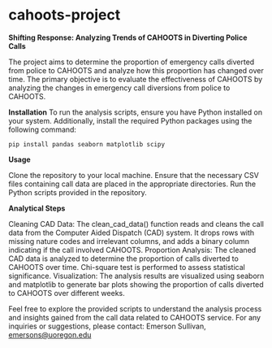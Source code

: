 # cahoots-project
**Shifting Response: Analyzing Trends of CAHOOTS in Diverting Police Calls**

The project aims to determine the proportion of emergency calls diverted from police to CAHOOTS and analyze how this proportion has changed over time. The primary objective is to evaluate the effectiveness of CAHOOTS by analyzing the changes in emergency call diversions from police to CAHOOTS.

**Installation**
To run the analysis scripts, ensure you have Python installed on your system. Additionally, install the required Python packages using the following command:

  ``pip install pandas seaborn matplotlib scipy``
  
**Usage**

Clone the repository to your local machine.
Ensure that the necessary CSV files containing call data are placed in the appropriate directories.
Run the Python scripts provided in the repository.

**Analytical Steps**

Cleaning CAD Data: The clean_cad_data() function reads and cleans the call data from the Computer Aided Dispatch (CAD) system. It drops rows with missing nature codes and irrelevant columns, and adds a binary column indicating if the call involved CAHOOTS.
Proportion Analysis: The cleaned CAD data is analyzed to determine the proportion of calls diverted to CAHOOTS over time. Chi-square test is performed to assess statistical significance.
Visualization: The analysis results are visualized using seaborn and matplotlib to generate bar plots showing the proportion of calls diverted to CAHOOTS over different weeks.

Feel free to explore the provided scripts to understand the analysis process and insights gained from the call data related to CAHOOTS service. For any inquiries or suggestions, please contact: Emerson Sullivan, emersons@uoregon.edu

